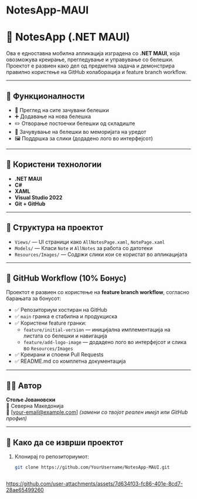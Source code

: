 # NotesApp-MAUI
# 📒 NotesApp (.NET MAUI)

Ова е едноставна мобилна апликација изградена со **.NET MAUI**, која овозможува креирање, прегледување и управување со белешки. Проектот е развиен како дел од предметна задача и демонстрира правилно користење на GitHub колаборација и feature branch workflow.

---

## 📱 Функционалности

- 📄 Преглед на сите зачувани белешки
- ➕ Додавање на нова белешка
- ✏️ Отворање постоечки белешки од складиште
- 💾 Зачувување на белешки во меморијата на уредот
- 🖼️ Поддршка за слики (додадено лого во интерфејсот)

---

## 🔧 Користени технологии

- **.NET MAUI**
- **C#**
- **XAML**
- **Visual Studio 2022**
- **Git + GitHub**

---

## 🚀 Структура на проектот

- `Views/` — UI страници како `AllNotesPage.xaml`, `NotePage.xaml`
- `Models/` — Класи `Note` и `AllNotes` за работа со датотеки
- `Resources/Images/` — Содржи слики кои се користат во апликацијата

---

## 🌿 GitHub Workflow (10% Бонус)

Проектот е развиен со користење на **feature branch workflow**, согласно барањата за бонусот:

- ✅ Репозиториум хостиран на GitHub
- ✅ `main` гранка е стабилна и продукциска
- ✅ Користени feature гранки:
  - `feature/initial-version` — иницијална имплементација на листата со белешки и навигација
  - `feature/add-logo-image` — додадено лого во интерфејсот и слика во `Resources/Images`
- ✅ Креирани и споени Pull Requests
- ✅ README.md со комплетна документација

---

## 🧑‍💻 Автор

**Стоље Јовановски**  
📍 Северна Македонија  
📧 [your-email@example.com] *(замени со твојот реален имејл или GitHub профил)*

---

## 📂 Како да се изврши проектот

1. Клонирај го репозиториумот:

   ```bash
   git clone https://github.com/YourUsername/NotesApp-MAUI.git



https://github.com/user-attachments/assets/7d634f03-fc86-401e-8cd7-28ae65499260

